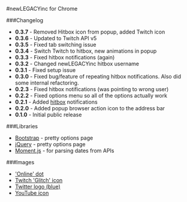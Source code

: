 #newLEGACYinc for Chrome

###Changelog

- **0.3.7** - Removed Hitbox icon from popup, added Twitch icon
- **0.3.6** - Updated to Twitch API v5
- **0.3.5** - Fixed tab switching issue
- **0.3.4** - Switch Twitch to hitbox, new animations in popup
- **0.3.3** - Fixed hitbox notifications (again)
- **0.3.2** - Changed newLEGACYinc hitbox username
- **0.3.1** - Fixed setup issue
- **0.3.0** - Fixed bug/feature of repeating hitbox notifications. Also did some internal refactoring.
- **0.2.3** - Fixed hitbox notifications (was pointing to wrong user)
- **0.2.2** - Fixed options menu so all of the options actually work
- **0.2.1** - Added [hitbox](http://hitbox.tv) notifications
- **0.2.0** - Added popup browser action icon to the address bar
- **0.1.0** - Initial public release

###Libraries

- [Bootstrap](http://getbootstrap.com/) - pretty options page
- [jQuery](http://jquery.com/) - pretty options page
- [Moment.js](http://momentjs.com/) - for parsing dates from APIs

###Images

- ['Online' dot](http://commons.wikimedia.org/wiki/File:Online_dot.png)
- [Twitch 'Glitch' icon](http://s.jtvnw.net/jtv_user_pictures/hosted_images/GlitchIcon_purple.png)
- [Twitter logo (blue)](https://g.twimg.com/Twitter_logo_blue.png)
- [YouTube icon](http://commons.wikimedia.org/wiki/File:YouTube_Square.png)
